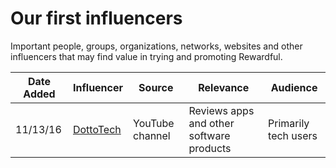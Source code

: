# Our first influencers
Important people, groups, organizations, networks, websites and other influencers that may find value in trying and promoting Rewardful. 

Date Added | Influencer | Source | Relevance | Audience | 
----- | ----- | ------------------ | ----------------- | ------------- 
11/13/16 | [DottoTech](https://www.youtube.com/channel/UC9BqPtCcSyHvQsbl2rumM4w) | YouTube channel | Reviews apps and other software products | Primarily tech users
